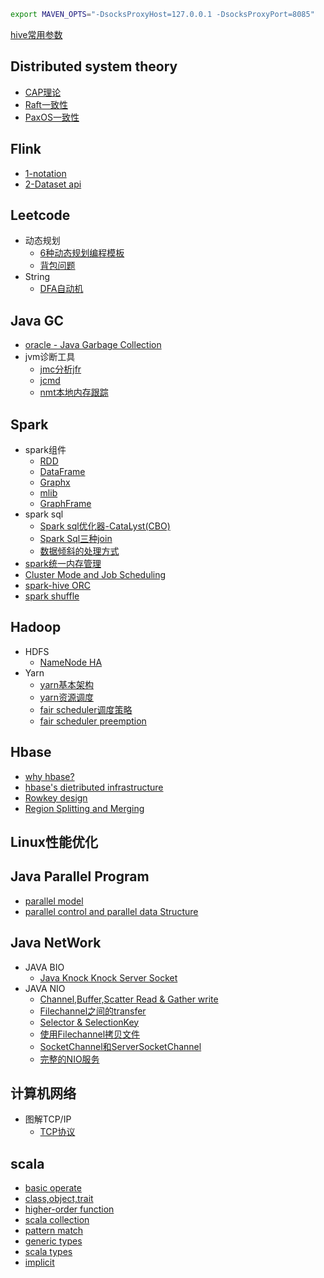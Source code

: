 ```bash
export MAVEN_OPTS="-DsocksProxyHost=127.0.0.1 -DsocksProxyPort=8085"
```
[hive常用参数](https://nbviewer.jupyter.org/github/lj72808up/JavaFeatures/blob/master/hive%E5%B8%B8%E7%94%A8%E5%8F%82%E6%95%B0%E9%85%8D%E7%BD%AE.ipynb)
## Distributed system theory
* [CAP理论](https://nbviewer.jupyter.org/github/lj72808up/JavaFeatures/blob/master/Distributed%20System/2-CAP%E7%90%86%E8%AE%BA.ipynb)
* [Raft一致性](https://nbviewer.jupyter.org/github/lj72808up/JavaFeatures/blob/master/Distributed%20System/3-raft%E4%B8%80%E8%87%B4%E6%80%A7.ipynb)
* [PaxOS一致性](https://nbviewer.jupyter.org/github/lj72808up/JavaFeatures/blob/master/Distributed%20System/1-Paxos%E7%AE%97%E6%B3%95.ipynb)

## Flink
* [1-notation](https://nbviewer.jupyter.org/github/lj72808up/JavaFeatures/blob/master/Flink/1-notion.ipynb)
* [2-Dataset api](https://nbviewer.jupyter.org/github/lj72808up/JavaFeatures/blob/master/Flink/2-Dataset%20api.ipynb)

## Leetcode
* 动态规划
    * [6种动态规划编程模板](https://nbviewer.jupyter.org/github/lj72808up/JavaFeatures/blob/master/Leetcode/DP/1-%E5%85%AD%E7%A7%8DDP.ipynb)
    * [背包问题](https://nbviewer.jupyter.org/github/lj72808up/JavaFeatures/blob/master/Leetcode/DP/2-%E8%83%8C%E5%8C%85%E9%97%AE%E9%A2%98.ipynb)
* String
    * [DFA自动机](https://nbviewer.jupyter.org/github/lj72808up/JavaFeatures/blob/master/Leetcode/Strings/DFA.ipynb)

## Java GC
* [oracle - Java Garbage Collection](https://nbviewer.jupyter.org/github/lj72808up/JavaFeatures/blob/master/GC/oracle%20-%20Java%20Garbage%20Collection2.ipynb)
* jvm诊断工具
    * [jmc分析jfr](https://nbviewer.jupyter.org/github/lj72808up/JavaFeatures/blob/master/GC/Java%20Diagnostic%20Tools/1-jfr.ipynb)
    * [jcmd](https://nbviewer.jupyter.org/github/lj72808up/JavaFeatures/blob/master/GC/Java%20Diagnostic%20Tools/2-jcmd.ipynb)
    * [nmt本地内存跟踪](https://nbviewer.jupyter.org/github/lj72808up/JavaFeatures/blob/master/GC/Java%20Diagnostic%20Tools/3-nmt.ipynb)

## Spark
* spark组件
    * [RDD](https://nbviewer.jupyter.org/github/lj72808up/JavaFeatures/blob/master/Spark/spark%E7%BB%84%E4%BB%B6/1-RDD-doc.ipynb)
    * [DataFrame](https://nbviewer.jupyter.org/github/lj72808up/JavaFeatures/blob/master/Spark/spark%E7%BB%84%E4%BB%B6/2-DataFrame%2CDataSet%E5%92%8CSql.ipynb)
    * [Graphx](https://nbviewer.jupyter.org/github/lj72808up/JavaFeatures/blob/master/Spark/spark%E7%BB%84%E4%BB%B6/5-graphx.ipynb)
    * [mlib](https://nbviewer.jupyter.org/github/lj72808up/JavaFeatures/blob/master/Spark/spark%E7%BB%84%E4%BB%B6/4-Spark%20MLib.ipynb)
    * [GraphFrame](https://nbviewer.jupyter.org/github/lj72808up/JavaFeatures/blob/master/Spark/spark%E7%BB%84%E4%BB%B6/3-GraphFrame.ipynb)
* spark sql
    * [Spark sql优化器-CataLyst(CBO)](https://nbviewer.jupyter.org/github/lj72808up/JavaFeatures/blob/master/Spark/Spark%20Sql%E4%BC%98%E5%8C%96%E5%99%A8%E5%BC%95%E6%93%8E-CataLyst%28CBO%29.ipynb)
    * [Spark Sql三种join](https://nbviewer.jupyter.org/github/lj72808up/JavaFeatures/blob/master/Spark/Spark%20join%E7%9A%843%E7%A7%8D%E5%AE%9E%E7%8E%B0.ipynb)
    * [数据倾斜的处理方式](https://nbviewer.jupyter.org/github/lj72808up/JavaFeatures/blob/master/Spark/Spark%E6%95%B0%E6%8D%AE%E5%80%BE%E6%96%9C.ipynb)
* [spark统一内存管理](https://nbviewer.jupyter.org/github/lj72808up/JavaFeatures/blob/master/Spark/Spark%E7%BB%9F%E4%B8%80%E5%86%85%E5%AD%98%E7%AE%A1%E7%90%86.ipynb)
* [Cluster Mode and Job Scheduling](https://nbviewer.jupyter.org/github/lj72808up/JavaFeatures/blob/master/Spark/Cluster%20Mode%20and%20Job%20Scheduling.ipynb)
* [spark-hive ORC](https://nbviewer.jupyter.org/github/lj72808up/JavaFeatures/blob/master/Spark/spark-hive%20orc.ipynb)
* [spark shuffle](https://nbviewer.jupyter.org/github/lj72808up/JavaFeatures/blob/master/Spark/spark%20shuffle%E7%90%86%E8%A7%A3.ipynb)

## Hadoop
* HDFS
    * [NameNode HA](https://nbviewer.jupyter.org/github/lj72808up/JavaFeatures/blob/master/hadoop/Hdfs/NameNode%20HA.ipynb)
* Yarn
    * [yarn基本架构](https://nbviewer.jupyter.org/github/lj72808up/JavaFeatures/blob/master/hadoop/Yarn/1-Yarn%E6%9E%B6%E6%9E%84.ipynb)
    * [yarn资源调度](https://github.com/lj72808up/JavaFeatures/blob/master/hadoop/Yarn/2-Yarn%E8%B0%83%E5%BA%A6.ipynb)
    * [fair scheduler调度策略](https://nbviewer.jupyter.org/github/lj72808up/JavaFeatures/blob/master/hadoop/Yarn/3-FairScheduler%E8%B0%83%E5%BA%A6%E5%99%A8.ipynb)
    * [fair scheduler preemption](https://nbviewer.jupyter.org/github/lj72808up/JavaFeatures/blob/master/hadoop/Yarn/4-FairScheduler%E7%9A%84%E6%8A%A2%E5%8D%A0%E6%9C%BA%E5%88%B6.ipynb)

## Hbase
- [why hbase?](http://nbviewer.jupyter.org/github/lj72808up/JavaFeatures/blob/5beee9f776165a711d863e26334c9461772a8fc5/Hbase/1-Hbase%E5%9F%BA%E6%9C%AC%E6%A6%82%E5%BF%B5.ipynb)
- [hbase's dietributed infrastructure](http://nbviewer.jupyter.org/github/lj72808up/JavaFeatures/blob/5beee9f776165a711d863e26334c9461772a8fc5/Hbase/2-Hbase%E7%B3%BB%E7%BB%9F%E6%9E%B6%E6%9E%84.ipynb)
- [Rowkey design](http://nbviewer.jupyter.org/github/lj72808up/JavaFeatures/blob/5beee9f776165a711d863e26334c9461772a8fc5/Hbase/3-rowkey%E8%AE%BE%E8%AE%A1.ipynb)
- [Region Splitting and Merging](http://nbviewer.jupyter.org/github/lj72808up/JavaFeatures/blob/5beee9f776165a711d863e26334c9461772a8fc5/Hbase/4-Region%20Splitting%20and%20Merging.ipynb)

## Linux性能优化

## Java Parallel Program
* [parallel model](http://nbviewer.jupyter.org/github/lj72808up/JavaFeatures/blob/6a4009c8ea14bcbfc12995edf5450b1e01e86b74/Java%20Parallel%20program/1-parallel%20programming%20Model.ipynb)
* [parallel control and parallel data Structure](http://nbviewer.jupyter.org/github/lj72808up/JavaFeatures/blob/6a4009c8ea14bcbfc12995edf5450b1e01e86b74/Java%20Parallel%20program/2-parallel%20control%20method.ipynb)

## Java NetWork
* JAVA BIO
	- [Java Knock Knock Server Socket](http://nbviewer.jupyter.org/github/lj72808up/JavaFeatures/blob/5beee9f776165a711d863e26334c9461772a8fc5/Java%20NetWork/1-Java%20Knock%20Knock%20Server%20Socket.ipynb)
* JAVA NIO
    - [Channel,Buffer,Scatter Read & Gather write](http://nbviewer.jupyter.org/github/lj72808up/JavaFeatures/blob/5beee9f776165a711d863e26334c9461772a8fc5/Java%20NetWork/2.2-Channel%E4%B8%8EBuffer.ipynb)
    - [Filechannel之间的transfer](https://nbviewer.jupyter.org/github/lj72808up/JavaFeatures/blob/master/Java%20NetWork/2.3-Channel%20Transfers.ipynb)
    - [Selector & SelectionKey](http://nbviewer.jupyter.org/github/lj72808up/JavaFeatures/blob/5beee9f776165a711d863e26334c9461772a8fc5/Java%20NetWork/2.4-Selector.ipynb)
    - [使用Filechannel拷贝文件](https://nbviewer.jupyter.org/github/lj72808up/JavaFeatures/blob/master/Java%20NetWork/2.5%20FileChannel.ipynb)
    - [SocketChannel和ServerSocketChannel](https://nbviewer.jupyter.org/github/lj72808up/JavaFeatures/blob/master/Java%20NetWork/2.6%20SocketChannel%E5%92%8CServerSocketChannel.ipynb)
    - [完整的NIO服务](https://nbviewer.jupyter.org/github/lj72808up/JavaFeatures/blob/master/Java%20NetWork/2.7%20Non-blocking%20Sever.ipynb)


## 计算机网络
* 图解TCP/IP
    * [TCP协议](https://nbviewer.jupyter.org/github/lj72808up/JavaFeatures/blob/master/%E8%AE%A1%E7%AE%97%E6%9C%BA%E7%BD%91%E7%BB%9C/%E5%9B%BE%E8%A7%A3TCP/6.1-TCP.ipynb)

## scala
* [basic operate](http://nbviewer.jupyter.org/github/lj72808up/JavaFeatures/blob/6a4009c8ea14bcbfc12995edf5450b1e01e86b74/Scala/1-scala%E5%9F%BA%E6%9C%AC%E8%AF%AD%E6%B3%95%E4%B8%8E%E5%9F%BA%E6%9C%AC%E6%95%B0%E6%8D%AE%E7%BB%93%E6%9E%84.ipynb)
* [class,object,trait](http://nbviewer.jupyter.org/github/lj72808up/JavaFeatures/blob/6a4009c8ea14bcbfc12995edf5450b1e01e86b74/Scala/2-%E7%B1%BB%E4%B8%8E%E5%AF%B9%E8%B1%A1%2C%E7%89%B9%E8%B4%A8.ipynb)
* [higher-order function](http://nbviewer.jupyter.org/github/lj72808up/JavaFeatures/blob/6a4009c8ea14bcbfc12995edf5450b1e01e86b74/Scala/3-unapply%E4%B8%8E%E9%AB%98%E9%98%B6%E5%87%BD%E6%95%B0.ipynb)
* [scala collection](http://nbviewer.jupyter.org/github/lj72808up/JavaFeatures/blob/6a4009c8ea14bcbfc12995edf5450b1e01e86b74/Scala/4-%E9%9B%86%E5%90%88.ipynb)
* [pattern match](http://nbviewer.jupyter.org/github/lj72808up/JavaFeatures/blob/6a4009c8ea14bcbfc12995edf5450b1e01e86b74/Scala/5-%E6%A8%A1%E5%BC%8F%E5%8C%B9%E9%85%8D.ipynb)
* [generic types](http://nbviewer.jupyter.org/github/lj72808up/JavaFeatures/blob/6a4009c8ea14bcbfc12995edf5450b1e01e86b74/Scala/6-%E6%B3%9B%E5%9E%8B.ipynb)
* [scala types](http://nbviewer.jupyter.org/github/lj72808up/JavaFeatures/blob/6a4009c8ea14bcbfc12995edf5450b1e01e86b74/Scala/7-scala%E9%AB%98%E7%BA%A7%E7%B1%BB%E5%9E%8B.ipynb)
* [implicit](http://nbviewer.jupyter.org/github/lj72808up/JavaFeatures/blob/6a4009c8ea14bcbfc12995edf5450b1e01e86b74/Scala/8-%E9%9A%90%E5%BC%8F%E8%BD%AC%E6%8D%A2.ipynb)
